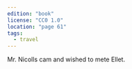 ```yaml
---
edition: "book"
license: "CC0 1.0"
location: "page 61"
tags:
  - travel
---
```

Mr. Nicolls cam
and wished to mete Ellet.
